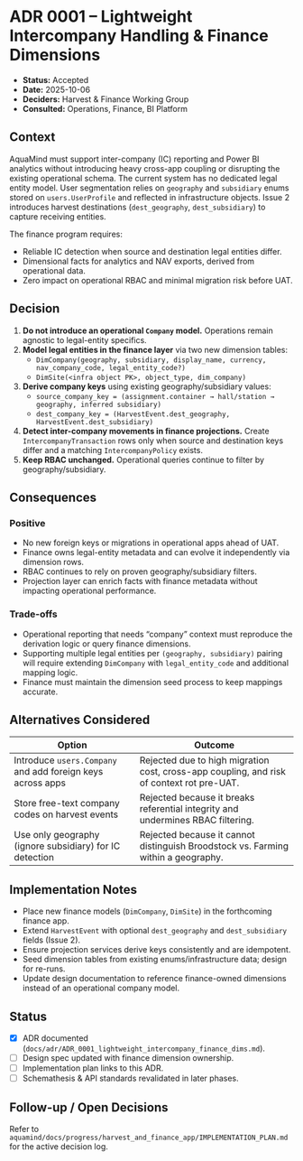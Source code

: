 # ADR 0001 – Lightweight Intercompany Handling & Finance Dimensions

- **Status:** Accepted
- **Date:** 2025-10-06
- **Deciders:** Harvest & Finance Working Group
- **Consulted:** Operations, Finance, BI Platform

## Context

AquaMind must support inter-company (IC) reporting and Power BI analytics without introducing heavy cross-app coupling or disrupting the existing operational schema. The current system has no dedicated legal entity model. User segmentation relies on `geography` and `subsidiary` enums stored on `users.UserProfile` and reflected in infrastructure objects. Issue 2 introduces harvest destinations (`dest_geography`, `dest_subsidiary`) to capture receiving entities.

The finance program requires:

- Reliable IC detection when source and destination legal entities differ.
- Dimensional facts for analytics and NAV exports, derived from operational data.
- Zero impact on operational RBAC and minimal migration risk before UAT.

## Decision

1. **Do not introduce an operational `Company` model.** Operations remain agnostic to legal-entity specifics.
2. **Model legal entities in the finance layer** via two new dimension tables:
   - `DimCompany(geography, subsidiary, display_name, currency, nav_company_code, legal_entity_code?)`
   - `DimSite(<infra object PK>, object_type, dim_company)`
3. **Derive company keys** using existing geography/subsidiary values:
   - `source_company_key = (assignment.container → hall/station → geography, inferred subsidiary)`
   - `dest_company_key = (HarvestEvent.dest_geography, HarvestEvent.dest_subsidiary)`
4. **Detect inter-company movements in finance projections.** Create `IntercompanyTransaction` rows only when source and destination keys differ and a matching `IntercompanyPolicy` exists.
5. **Keep RBAC unchanged.** Operational queries continue to filter by geography/subsidiary.

## Consequences

### Positive

- No new foreign keys or migrations in operational apps ahead of UAT.
- Finance owns legal-entity metadata and can evolve it independently via dimension rows.
- RBAC continues to rely on proven geography/subsidiary filters.
- Projection layer can enrich facts with finance metadata without impacting operational performance.

### Trade-offs

- Operational reporting that needs “company” context must reproduce the derivation logic or query finance dimensions.
- Supporting multiple legal entities per `(geography, subsidiary)` pairing will require extending `DimCompany` with `legal_entity_code` and additional mapping logic.
- Finance must maintain the dimension seed process to keep mappings accurate.

## Alternatives Considered

| Option | Outcome |
|--------|---------|
| Introduce `users.Company` and add foreign keys across apps | Rejected due to high migration cost, cross-app coupling, and risk of context rot pre-UAT. |
| Store free-text company codes on harvest events | Rejected because it breaks referential integrity and undermines RBAC filtering. |
| Use only geography (ignore subsidiary) for IC detection | Rejected because it cannot distinguish Broodstock vs. Farming within a geography. |

## Implementation Notes

- Place new finance models (`DimCompany`, `DimSite`) in the forthcoming finance app.
- Extend `HarvestEvent` with optional `dest_geography` and `dest_subsidiary` fields (Issue 2).
- Ensure projection services derive keys consistently and are idempotent.
- Seed dimension tables from existing enums/infrastructure data; design for re-runs.
- Update design documentation to reference finance-owned dimensions instead of an operational company model.

## Status

- [x] ADR documented (`docs/adr/ADR_0001_lightweight_intercompany_finance_dims.md`).
- [ ] Design spec updated with finance dimension ownership.
- [ ] Implementation plan links to this ADR.
- [ ] Schemathesis & API standards revalidated in later phases.

## Follow-up / Open Decisions

Refer to `aquamind/docs/progress/harvest_and_finance_app/IMPLEMENTATION_PLAN.md` for the active decision log.
